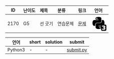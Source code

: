 | ID | 난이도 | 제목 | 분류 | 링크 | 언어 |
| -- | ---- | :-- | :-- | --- | --- |
| 2170 | G5 | 선 긋기 | 연습문제 | [문제](https://www.acmicpc.net/problem/2170) | [![python3](/assets/python3.svg)](/solutions/%5BG5%5D2170%20선%20긋기/submit.py)  |

| 언어 | short | solution | submit |
| --- | ----- | -------- | ------ |
| Python3 | - | - | [submit.py](submit.py) |
